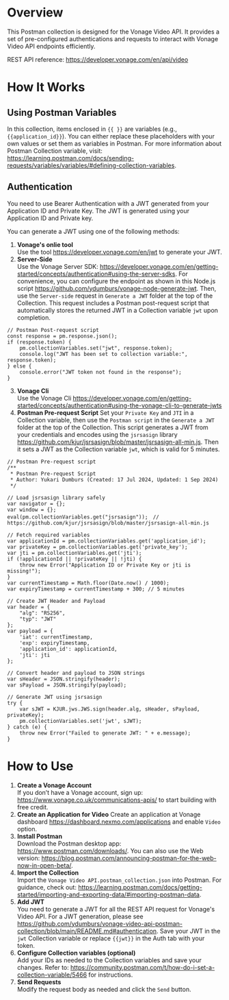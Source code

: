 Overview
======================
This Postman collection is designed for the Vonage Video API. It provides a set of pre-configured authentications and requests to interact with Vonage Video API endpoints efficiently.  

REST API reference: https://developer.vonage.com/en/api/video

How It Works
======================
## **Using Postman Variables**  
In this collection, items enclosed in `{{ }}` are variables (e.g., `{{application_id}}`). You can either replace these placeholders with your own values or set them as variables in Postman. For more information about Postman Collection variable, visit: https://learning.postman.com/docs/sending-requests/variables/variables/#defining-collection-variables. 

## **Authentication**  
You need to use Bearer Authentication with a JWT generated from your Application ID and Private Key. The JWT is generated using your Application ID and Private key.  
  
You can generate a JWT using one of the following methods: 
1. **Vonage's onlie tool**  
   Use the tool https://developer.vonage.com/en/jwt to generate your JWT.
2. **Server-Side**  
   Use the Vonage Server SDK: https://developer.vonage.com/en/getting-started/concepts/authentication#using-the-server-sdks. For convenience, you can configure the endpoint as shown in this Node.js script https://github.com/ydumburs/vonage-node-generate-jwt. Then, use the `Server-side` request in `Generate a JWT` folder at the top of the Collection. This request includes a Postman post-request script that automatically stores the returned JWT in a Collection variable `jwt` upon completion.
```
// Postman Post-request script
const response = pm.response.json(); 
if (response.token) {
    pm.collectionVariables.set("jwt", response.token); 
    console.log("JWT has been set to collection variable:", response.token);
} else {
    console.error("JWT token not found in the response");
}
```
3. **Vonage Cli**  
   Use the Vonage Cli https://developer.vonage.com/en/getting-started/concepts/authentication#using-the-vonage-cli-to-generate-jwts
4. **Postman Pre-request Script**
   Set your `Private Key` and `JTI` in a Collection variable, then use the `Postman script` in the `Generate a JWT` folder at the top of the Collection. This script generates a JWT from your credentials and encodes using the `jsrsasign` library https://github.com/kjur/jsrsasign/blob/master/jsrsasign-all-min.js. Then it sets a JWT as the Collection variable `jwt`, which is valid for 5 minutes. 
```
// Postman Pre-request script
/**
 * Postman Pre-request Script
 * Author: Yukari Dumburs (Created: 17 Jul 2024, Updated: 1 Sep 2024)
 */

// Load jsrsasign library safely
var navigator = {};
var window = {};
eval(pm.collectionVariables.get("jsrsasign"));　// https://github.com/kjur/jsrsasign/blob/master/jsrsasign-all-min.js

// Fetch required variables
var applicationId = pm.collectionVariables.get('application_id');
var privateKey = pm.collectionVariables.get('private_key');
var jti = pm.collectionVariables.get('jti');
if (!applicationId || !privateKey || !jti) {
    throw new Error("Application ID or Private Key or jti is missing!");
}
var currentTimestamp = Math.floor(Date.now() / 1000);
var expiryTimestamp = currentTimestamp + 300; // 5 minutes

// Create JWT Header and Payload
var header = {
    "alg": "RS256",
    "typ": "JWT"
};
var payload = {
    'iat': currentTimestamp,
    'exp': expiryTimestamp,
    'application_id': applicationId,
    'jti': jti
};

// Convert header and payload to JSON strings
var sHeader = JSON.stringify(header);
var sPayload = JSON.stringify(payload);

// Generate JWT using jsrsasign
try {
    var sJWT = KJUR.jws.JWS.sign(header.alg, sHeader, sPayload, privateKey);
    pm.collectionVariables.set('jwt', sJWT);
} catch (e) {
    throw new Error("Failed to generate JWT: " + e.message);
}
```

How to Use
======================
1. **Create a Vonage Account**  
   If you don’t have a Vonage account, sign up: https://www.vonage.co.uk/communications-apis/ to start building with free credit.
2. **Create an Application for Video**
   Create an application at Vonage dashboard https://dashboard.nexmo.com/applications and enable `Video` option.
4. **Install Postman**  
   Download the Postman desktop app: https://www.postman.com/downloads/. You can also use the Web version: https://blog.postman.com/announcing-postman-for-the-web-now-in-open-beta/.
5. **Import the Collection**  
   Import the `Vonage Video API.postman_collection.json` into Postman. For guidance, check out: https://learning.postman.com/docs/getting-started/importing-and-exporting-data/#importing-postman-data.
6. **Add JWT**  
   You need to generate a JWT for all the REST API request for Vonage's Video API. For a JWT generation, please see https://github.com/ydumburs/vonage-video-api-postman-collection/blob/main/README.md#authentication. Save your JWT in the `jwt` Collection variable or replace `{{jwt}}` in the Auth tab with your token.
7. **Configure Collection variables (optional)**  
   Add your IDs as needed to the Collection variables and save your changes. Refer to: https://community.postman.com/t/how-do-i-set-a-collection-variable/5466 for instructions.
8. **Send Requests**  
   Modify the request body as needed and click the `Send` button.
